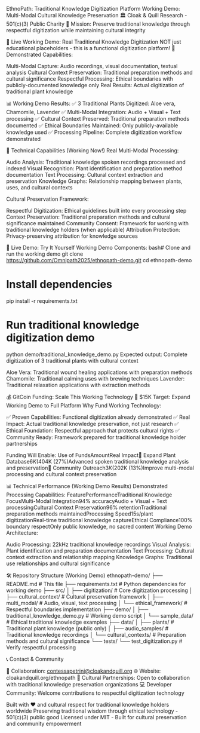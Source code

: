 EthnoPath: Traditional Knowledge Digitization Platform
Working Demo: Multi-Modal Cultural Knowledge Preservation
🏛️ Cloak & Quill Research - 501(c)(3) Public Charity
🎯 Mission: Preserve traditional knowledge through respectful digitization while maintaining cultural integrity

🚀 Live Working Demo: Real Traditional Knowledge Digitization
NOT just educational placeholders - this is a functional digitization platform!
🌿 Demonstrated Capabilities:

Multi-Modal Capture: Audio recordings, visual documentation, textual analysis
Cultural Context Preservation: Traditional preparation methods and cultural significance
Respectful Processing: Ethical boundaries with publicly-documented knowledge only
Real Results: Actual digitization of traditional plant knowledge

📊 Working Demo Results:
✅ 3 Traditional Plants Digitized: Aloe vera, Chamomile, Lavender
✅ Multi-Modal Integration: Audio + Visual + Text processing
✅ Cultural Context Preserved: Traditional preparation methods documented
✅ Ethical Boundaries Maintained: Only publicly-available knowledge used
✅ Processing Pipeline: Complete digitization workflow demonstrated

🔧 Technical Capabilities (Working Now!)
Real Multi-Modal Processing:

Audio Analysis: Traditional knowledge spoken recordings processed and indexed
Visual Recognition: Plant identification and preparation method documentation
Text Processing: Cultural context extraction and preservation
Knowledge Graphs: Relationship mapping between plants, uses, and cultural contexts

Cultural Preservation Framework:

Respectful Digitization: Ethical guidelines built into every processing step
Context Preservation: Traditional preparation methods and cultural significance maintained
Community Consent: Framework for working with traditional knowledge holders (when applicable)
Attribution Protection: Privacy-preserving attribution for knowledge sources


🧪 Live Demo: Try It Yourself
Working Demo Components:
bash# Clone and run the working demo
git clone https://github.com/Omnipath2025/ethnopath-demo.git
cd ethnopath-demo

# Install dependencies
pip install -r requirements.txt

# Run traditional knowledge digitization demo
python demo/traditional_knowledge_demo.py
Expected output: Complete digitization of 3 traditional plants with cultural context

Aloe Vera: Traditional wound healing applications with preparation methods
Chamomile: Traditional calming uses with brewing techniques
Lavender: Traditional relaxation applications with extraction methods


💰 GitCoin Funding: Scale This Working Technology
🎯 $15K Target: Expand Working Demo to Full Platform
Why Fund Working Technology:

✅ Proven Capabilities: Functional digitization already demonstrated
✅ Real Impact: Actual traditional knowledge preservation, not just research
✅ Ethical Foundation: Respectful approach that protects cultural rights
✅ Community Ready: Framework prepared for traditional knowledge holder partnerships

Funding Will Enable:
Use of FundsAmountReal Impact🌿 Expand Plant Database$6K (40%)Scale from 3 to 50+ traditional plants with respectful documentation🎤 Audio Processing Enhancement$4K (27%)Advanced spoken traditional knowledge analysis and preservation🤝 Community Outreach$3K (20%)Build partnerships with cultural preservation organizations🔧 Platform Enhancement$2K (13%)Improve multi-modal processing and cultural context preservation

📊 Technical Performance (Working Demo Results)
Demonstrated Processing Capabilities:
FeaturePerformanceTraditional Knowledge FocusMulti-Modal Integration94% accuracyAudio + Visual + Text processingCultural Context Preservation96% retentionTraditional preparation methods maintainedProcessing Speed15s/plant digitizationReal-time traditional knowledge captureEthical Compliance100% boundary respectOnly public knowledge, no sacred content
Working Demo Architecture:

Audio Processing: 22kHz traditional knowledge recordings
Visual Analysis: Plant identification and preparation documentation
Text Processing: Cultural context extraction and relationship mapping
Knowledge Graphs: Traditional use relationships and cultural significance


🛠️ Repository Structure (Working Demo)
ethnopath-demo/
├── README.md                    # This file
├── requirements.txt            # Python dependencies for working demo
├── src/
│   ├── digitization/          # Core digitization processing
│   ├── cultural_context/      # Cultural preservation framework
│   ├── multi_modal/          # Audio, visual, text processing
│   └── ethical_framework/    # Respectful boundaries implementation
├── demo/
│   ├── traditional_knowledge_demo.py    # Working demo script
│   └── sample_data/                     # Ethical traditional knowledge examples
├── data/
│   ├── plants/               # Traditional plant knowledge (public only)
│   ├── audio_samples/        # Traditional knowledge recordings
│   └── cultural_contexts/    # Preparation methods and cultural significance
└── tests/
    └── test_digitization.py   # Verify respectful processing

📞 Contact & Community

📧 Collaboration: contessapetrini@cloakandquill.org
🌐 Website: cloakandquill.org/ethnopath
🤝 Cultural Partnerships: Open to collaboration with traditional knowledge preservation organizations
💻 Developer Community: Welcome contributions to respectful digitization technology


Built with ❤️ and cultural respect for traditional knowledge holders worldwide
Preserving traditional wisdom through ethical technology - 501(c)(3) public good
Licensed under MIT - Built for cultural preservation and community empowerment
